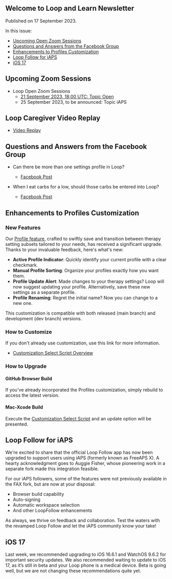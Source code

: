 ## Welcome to&nbsp;<span translate="no">Loop and Learn</span>&nbsp;Newsletter

Published on 17 September 2023.

In this issue:

* [Upcoming Open Zoom Sessions](#upcoming-zoom-sessions)
* [Questions and Answers from the Facebook Group](#questions-and-answers-from-the-facebook-group)
* [Enhancements to Profiles Customization](#enhancements-to-profiles-customization)
* [<span translate="no">Loop Follow</span>&nbsp;for&nbsp;<span translate="no">iAPS</span>](#loop-followforiaps)
* [<span translate="no">iOS 17</span>](#ios-17)

## Upcoming Zoom Sessions

* <span translate="no">Loop</span>&nbsp;Open Zoom Sessions
    * [21 September 2023, 18:00 UTC: Topic Open](https://us06web.zoom.us/j/82642996947?pwd=Z3Y5NFVlbWlpb1ZCMXpXOTJWYklPZz09)
    * 25 September 2023, to be announced: Topic iAPS


## <span translate="no">Loop Caregiver</span>&nbsp;Video Replay

* [Video Replay](https://www.youtube.com/watch?v=fnksaQ3PRfU)

## Questions and Answers from the Facebook Group

* Can there be more than one settings profile in Loop?
    * [Facebook Post](https://www.facebook.com/groups/LOOPandLEARN/posts/3514785315444614/)

* When I eat carbs for a low, should those carbs be entered into Loop?
    * [Facebook Post](https://www.facebook.com/groups/LOOPandLEARN/posts/3517072585215887/)

## Enhancements to Profiles Customization

### New Features

Our [Profile feature](https://www.loopandlearn.org/loop-features-in-development#pr-2002), crafted to swiftly save and transition between therapy setting subsets tailored to your needs, has received a significant upgrade. Thanks to your invaluable feedback, here's what's new:

* **Active Profile Indicator**: Quickly identify your current profile with a
clear checkmark.
* **Manual Profile Sorting**: Organize your profiles exactly how you want
them.
* **Profile Update Alert**: Made changes to your therapy settings? Loop will
now suggest updating your profile. Alternatively, save these new
settings as a separate profile.
* **Profile Renaming**: Regret the initial name? Now you can change to a
new one.

This customization is compatible with both released (main branch) and development (dev branch) versions.

### How to Customize

If you don't already use customization, use this link for more information.

* [<span translate="no">Customization Select Script</span>&nbsp;Overview](https://www.loopandlearn.org/custom-code/)

### How to Upgrade

#### <span translate="no">GitHub Browser</span>&nbsp;Build

If you've already incorporated the Profiles customization, simply rebuild to access the latest version.

#### Mac-Xcode Build

Execute the [<span translate="no">Customization Select Script</span>](https://www.loopandlearn.org/custom-code#customization-select) and an update option will be presented.

## <span translate="no">Loop Follow</span>&nbsp;for&nbsp;<span translate="no">iAPS</span>

We're excited to share that the official&nbsp;<span translate="no">Loop Follow</span>&nbsp;app has now been upgraded to support users using&nbsp;<span translate="no">iAPS</span>&nbsp;(formerly known as&nbsp;<span translate="no">FreeAPS X</span>). A hearty acknowledgment goes to Auggie Fisher, whose pioneering work in a separate fork made this integration feasible.

For our&nbsp;<span translate="no">iAPS</span>&nbsp;followers, some of the features were not previously available in the&nbsp;<span translate="no">FAX fork</span>, but are now at your disposal:

* Browser build capability
* Auto-signing
* Automatic workspace selection
* And other&nbsp;<span translate="no">LoopFollow</span>&nbsp;enhancements

As always, we thrive on feedback and collaboration. Test the waters with the revamped&nbsp;<span translate="no">Loop Follow</span>&nbsp;and let the&nbsp;<span translate="no">iAPS</span>&nbsp;community know your take!

## <span translate="no">iOS 17</span>

Last week, we recommended upgrading to iOS 16.6.1 and WatchOS 9.6.2 for important security updates. We also recommended waiting to update to iOS 17, as it’s still in beta and your Loop phone is a medical device. Beta is going well, but we are not changing these recommendations quite yet.







